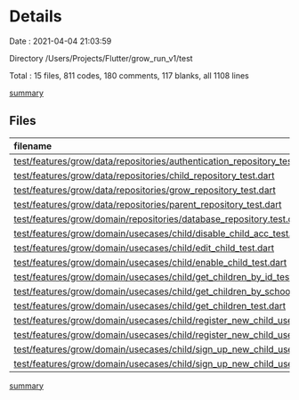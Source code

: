 # Details

Date : 2021-04-04 21:03:59

Directory /Users/Projects/Flutter/grow_run_v1/test

Total : 15 files,  811 codes, 180 comments, 117 blanks, all 1108 lines

[summary](results.md)

## Files
| filename | language | code | comment | blank | total |
| :--- | :--- | ---: | ---: | ---: | ---: |
| [test/features/grow/data/repositories/authentication_repository_test.dart](/test/features/grow/data/repositories/authentication_repository_test.dart) | Dart | 54 | 12 | 11 | 77 |
| [test/features/grow/data/repositories/child_repository_test.dart](/test/features/grow/data/repositories/child_repository_test.dart) | Dart | 205 | 36 | 26 | 267 |
| [test/features/grow/data/repositories/grow_repository_test.dart](/test/features/grow/data/repositories/grow_repository_test.dart) | Dart | 0 | 60 | 9 | 69 |
| [test/features/grow/data/repositories/parent_repository_test.dart](/test/features/grow/data/repositories/parent_repository_test.dart) | Dart | 154 | 28 | 17 | 199 |
| [test/features/grow/domain/repositories/database_repository.test.dart](/test/features/grow/domain/repositories/database_repository.test.dart) | Dart | 0 | 0 | 1 | 1 |
| [test/features/grow/domain/usecases/child/disable_child_acc_test.dart](/test/features/grow/domain/usecases/child/disable_child_acc_test.dart) | Dart | 0 | 0 | 1 | 1 |
| [test/features/grow/domain/usecases/child/edit_child_test.dart](/test/features/grow/domain/usecases/child/edit_child_test.dart) | Dart | 0 | 0 | 1 | 1 |
| [test/features/grow/domain/usecases/child/enable_child_test.dart](/test/features/grow/domain/usecases/child/enable_child_test.dart) | Dart | 0 | 0 | 1 | 1 |
| [test/features/grow/domain/usecases/child/get_children_by_id_test.dart](/test/features/grow/domain/usecases/child/get_children_by_id_test.dart) | Dart | 0 | 0 | 1 | 1 |
| [test/features/grow/domain/usecases/child/get_children_by_school_test.dart](/test/features/grow/domain/usecases/child/get_children_by_school_test.dart) | Dart | 1 | 0 | 1 | 2 |
| [test/features/grow/domain/usecases/child/get_children_test.dart](/test/features/grow/domain/usecases/child/get_children_test.dart) | Dart | 6 | 0 | 2 | 8 |
| [test/features/grow/domain/usecases/child/register_new_child_user_test.dart](/test/features/grow/domain/usecases/child/register_new_child_user_test.dart) | Dart | 90 | 9 | 12 | 111 |
| [test/features/grow/domain/usecases/child/register_new_child_user_test.mocks.dart](/test/features/grow/domain/usecases/child/register_new_child_user_test.mocks.dart) | Dart | 98 | 11 | 9 | 118 |
| [test/features/grow/domain/usecases/child/sign_up_new_child_user_test.dart](/test/features/grow/domain/usecases/child/sign_up_new_child_user_test.dart) | Dart | 105 | 13 | 16 | 134 |
| [test/features/grow/domain/usecases/child/sign_up_new_child_user_test.mocks.dart](/test/features/grow/domain/usecases/child/sign_up_new_child_user_test.mocks.dart) | Dart | 98 | 11 | 9 | 118 |

[summary](results.md)